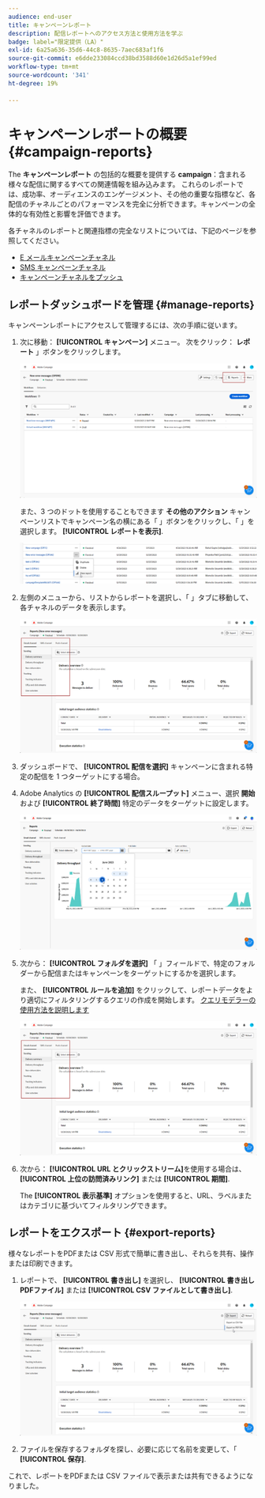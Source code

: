 ```yaml
---
audience: end-user
title: キャンペーンレポート
description: 配信レポートへのアクセス方法と使用方法を学ぶ
badge: label="限定提供（LA）"
exl-id: 6a25a636-35d6-44c8-8635-7aec683af1f6
source-git-commit: e6dde233084ccd38bd3588d60e1d26d5a1ef99ed
workflow-type: tm+mt
source-wordcount: '341'
ht-degree: 19%

---
```


# キャンペーンレポートの概要 {#campaign-reports}

<!-- CAN BE REMOVED___
>[!CONTEXTUALHELP]
>id="acw_campaign_reporting_sending"
>title="Reporting Sending"
>abstract="The Sending tab within your report provides in-depth insights into your visitors' interactions with your deliveries and any potential errors they may have encountered."

>[!CONTEXTUALHELP]
>id="acw_campaign_reporting_tracking"
>title="Reporting tracking"
>abstract="The Tracking tab within your report offers valuable data, including recipient behavior per link, breakdown of opens and clicks, as well as detailed information about the most frequently clicked URLs during a delivery."
-->

The **キャンペーンレポート** の包括的な概要を提供する **campaign**：含まれる様々な配信に関するすべての関連情報を組み込みます。 これらのレポートでは、成功率、オーディエンスのエンゲージメント、その他の重要な指標など、各配信のチャネルごとのパフォーマンスを完全に分析できます。キャンペーンの全体的な有効性と影響を評価できます。

各チャネルのレポートと関連指標の完全なリストについては、下記のページを参照してください。

* [E メールキャンペーンチャネル](campaign-reports-email.md)
* [SMS キャンペーンチャネル](campaign-reports-sms.md)
* [キャンペーンチャネルをプッシュ](campaign-reports-push.md)

## レポートダッシュボードを管理 {#manage-reports}

キャンペーンレポートにアクセスして管理するには、次の手順に従います。

1. 次に移動： **[!UICONTROL キャンペーン]** メニュー。 次をクリック： **レポート** 」ボタンをクリックします。

   ![](assets/manage_campaign_report_2.png)

   また、3 つのドットを使用することもできます **その他のアクション** キャンペーンリストでキャンペーン名の横にある「 」ボタンをクリックし、「 」を選択します。 **[!UICONTROL レポートを表示]**.

   ![](assets/manage_campaign_report_1.png)

1. 左側のメニューから、リストからレポートを選択し、「 」タブに移動して、各チャネルのデータを表示します。

   ![](assets/manage_campaign_report_4.png)

1. ダッシュボードで、 **[!UICONTROL 配信を選択]** キャンペーンに含まれる特定の配信を 1 つターゲットにする場合。

1. Adobe Analytics の **[!UICONTROL 配信スループット]** メニュー、選択 **開始** および **[!UICONTROL 終了時間]** 特定のデータをターゲットに設定します。

   ![](assets/manage_campaign_report_3.png)

1. 次から： **[!UICONTROL フォルダを選択]** 「 」フィールドで、特定のフォルダーから配信またはキャンペーンをターゲットにするかを選択します。

   また、 **[!UICONTROL ルールを追加]** をクリックして、レポートデータをより適切にフィルタリングするクエリの作成を開始します。 [クエリモデラーの使用方法を説明します](../query/query-modeler-overview.md)

   ![](assets/manage_campaign_report_4.png)

1. 次から： **[!UICONTROL URL とクリックストリーム]**&#x200B;を使用する場合は、 **[!UICONTROL 上位の訪問済みリンク]** または **[!UICONTROL 期間]**.

   The **[!UICONTROL 表示基準]** オプションを使用すると、URL、ラベルまたはカテゴリに基づいてフィルタリングできます。

## レポートをエクスポート {#export-reports}

様々なレポートをPDFまたは CSV 形式で簡単に書き出し、それらを共有、操作または印刷できます。

1. レポートで、 **[!UICONTROL 書き出し]** を選択し、 **[!UICONTROL 書き出しPDFファイル]** または **[!UICONTROL CSV ファイルとして書き出し]**.

   ![](assets/export_campaign_report.png)

1. ファイルを保存するフォルダを探し、必要に応じて名前を変更して、「 **[!UICONTROL 保存]**.

これで、レポートをPDFまたは CSV ファイルで表示または共有できるようになりました。

